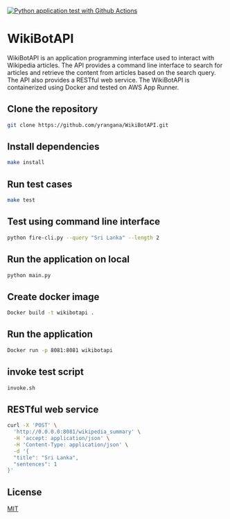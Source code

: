 [![Python application test with Github Actions](https://github.com/yrangana/WikiBotAPI/actions/workflows/main.yml/badge.svg)](https://github.com/yrangana/WikiBotAPI/actions/workflows/main.yml)

# WikiBotAPI
WikiBotAPI is an application programming interface used to interact with Wikipedia articles. The API provides a command line interface to search for articles and retrieve the content from articles based on the search query.
The API also provides a RESTful web service.
The WikiBotAPI is containerized using Docker and tested on AWS App Runner.

## Clone the repository
```bash
git clone https://github.com/yrangana/WikiBotAPI.git
```

## Install dependencies
```bash
make install
```

## Run test cases
```bash
make test
```

## Test using command line interface
```bash
python fire-cli.py --query "Sri Lanka" --length 2
```

## Run the application on local
```bash
python main.py
```

## Create docker image
```bash
Docker build -t wikibotapi .
```

## Run the application
```bash
Docker run -p 8081:8081 wikibotapi
```

## invoke test script
```bash
invoke.sh
```

## RESTful web service
```bash
curl -X 'POST' \
  'http://0.0.0.0:8081/wikipedia_summary' \
  -H 'accept: application/json' \
  -H 'Content-Type: application/json' \
  -d '{
  "title": "Sri Lanka",
  "sentences": 1
}'
```

## License
[MIT](https://github.com/yrangana/WikiBotAPI/blob/main/LICENSE)

